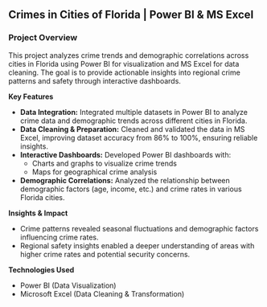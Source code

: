 ## Crimes in Cities of Florida | Power BI & MS Excel

### Project Overview
This project analyzes crime trends and demographic correlations across cities in Florida using Power BI for visualization and MS Excel for data cleaning. The goal is to provide actionable insights into regional crime patterns and safety through interactive dashboards.

 **Key Features**
 - **Data Integration:** Integrated multiple datasets in Power BI to analyze crime data and demographic trends across different cities in Florida.
 - **Data Cleaning & Preparation:** Cleaned and validated the data in MS Excel, improving dataset accuracy from 86% to 100%, ensuring reliable insights.
 - **Interactive Dashboards:** Developed Power BI dashboards with:
     - Charts and graphs to visualize crime trends
     - Maps for geographical crime analysis
 - **Demographic Correlations:** Analyzed the relationship between demographic factors (age, income, etc.) and crime rates in various Florida cities.

**Insights & Impact**
- Crime patterns revealed seasonal fluctuations and demographic factors influencing crime rates.
- Regional safety insights enabled a deeper understanding of areas with higher crime rates and potential security concerns.

**Technologies Used**
- Power BI (Data Visualization)
- Microsoft Excel (Data Cleaning & Transformation)
